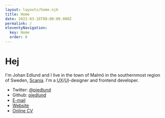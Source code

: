 ```yaml
---
layout: layouts/home.njk
title: Home
date: 2022-03-16T00:00:00.000Z
permalink: /
eleventyNavigation:
  key: Home
  order: 0
---
```

# Hej

<div class="h-card" rel="author">

<p class="p-note">I'm <span class="p-name"><span class="p-given-name">Johan</span> <span class="p-family-name">Edlund</span></span> and I live in the town of
<span class="p-locality" lang="sv">Malmö</span> in the southernmost region of <span class="p-country-name">Sweden</span>, <a href="https://en.wikipedia.org/wiki/Scania" class="p-region">Scania</a>. I'm a <abbr title="User Experience">UX</abbr>/<abbr title="User Interface">UI</abbr>-designer and frontend developer.</p>

<ul>
  <li>Twitter: <a href="https://twitter.com/pjedlund" rel="me">@pjedlund</a></li>
  <li>Github: <a href="https://github.com/pjedlund" rel="me">pjedlund</a></li>
  <li><a class="u-email" rel="me" href="mailto:me@johanedlund.se">E-mail</a></li>
  <li><a class="u-uid u-url" href="https://johanedlund.se">Website</a></li>
  <li><a href="./cv">Online CV</a></li>
</ul>

</div>